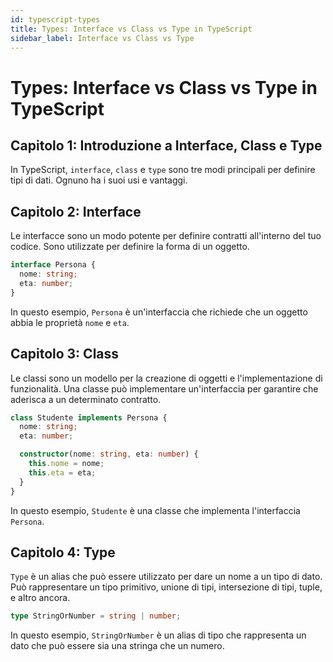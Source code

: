 ```yaml
---
id: typescript-types
title: Types: Interface vs Class vs Type in TypeScript
sidebar_label: Interface vs Class vs Type
---
```


# Types: Interface vs Class vs Type in TypeScript

## Capitolo 1: Introduzione a Interface, Class e Type

In TypeScript, `interface`, `class` e `type` sono tre modi principali per definire tipi di dati. Ognuno ha i suoi usi e vantaggi.

## Capitolo 2: Interface

Le interfacce sono un modo potente per definire contratti all'interno del tuo codice. Sono utilizzate per definire la forma di un oggetto.

```typescript
interface Persona {
  nome: string;
  eta: number;
}
```

In questo esempio, `Persona` è un'interfaccia che richiede che un oggetto abbia le proprietà `nome` e `eta`.

## Capitolo 3: Class

Le classi sono un modello per la creazione di oggetti e l'implementazione di funzionalità. Una classe può implementare un'interfaccia per garantire che aderisca a un determinato contratto.

```typescript
class Studente implements Persona {
  nome: string;
  eta: number;

  constructor(nome: string, eta: number) {
    this.nome = nome;
    this.eta = eta;
  }
}
```

In questo esempio, `Studente` è una classe che implementa l'interfaccia `Persona`.

## Capitolo 4: Type

`Type` è un alias che può essere utilizzato per dare un nome a un tipo di dato. Può rappresentare un tipo primitivo, unione di tipi, intersezione di tipi, tuple, e altro ancora.

```typescript
type StringOrNumber = string | number;
```

In questo esempio, `StringOrNumber` è un alias di tipo che rappresenta un dato che può essere sia una stringa che un numero.
